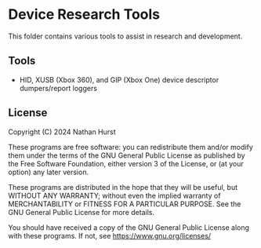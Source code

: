 # Device Research Tools

This folder contains various tools to assist in research and development.

## Tools

- HID, XUSB (Xbox 360), and GIP (Xbox One) device descriptor dumpers/report loggers

## License

Copyright (C) 2024 Nathan Hurst

These programs are free software: you can redistribute them and/or modify
them under the terms of the GNU General Public License as published by
the Free Software Foundation, either version 3 of the License, or
(at your option) any later version.

These programs are distributed in the hope that they will be useful,
but WITHOUT ANY WARRANTY; without even the implied warranty of
MERCHANTABILITY or FITNESS FOR A PARTICULAR PURPOSE.  See the
GNU General Public License for more details.

You should have received a copy of the GNU General Public License
along with these programs.  If not, see <https://www.gnu.org/licenses/>
